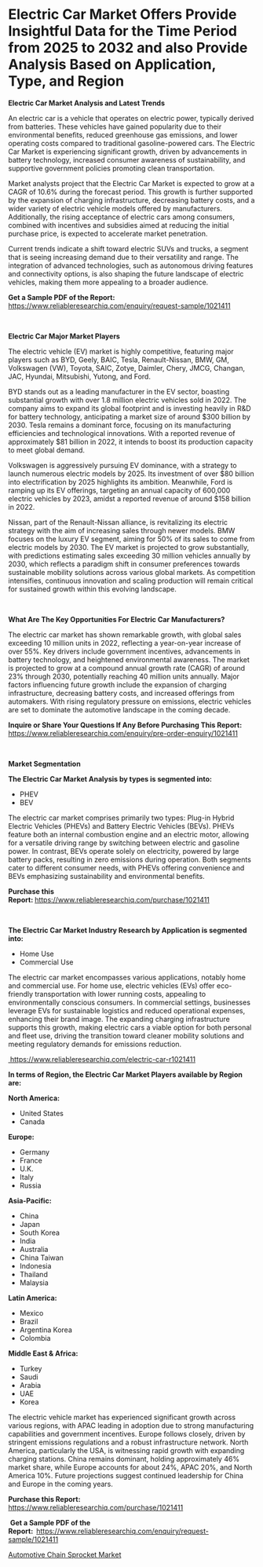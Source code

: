 <p><h1>Electric Car Market Offers Provide Insightful Data for the Time Period from 2025 to 2032 and also Provide Analysis Based on Application, Type, and Region</h1></p><p><strong>Electric Car Market Analysis and Latest Trends</strong></p>
<p><p>An electric car is a vehicle that operates on electric power, typically derived from batteries. These vehicles have gained popularity due to their environmental benefits, reduced greenhouse gas emissions, and lower operating costs compared to traditional gasoline-powered cars. The Electric Car Market is experiencing significant growth, driven by advancements in battery technology, increased consumer awareness of sustainability, and supportive government policies promoting clean transportation.</p><p>Market analysts project that the Electric Car Market is expected to grow at a CAGR of 10.6% during the forecast period. This growth is further supported by the expansion of charging infrastructure, decreasing battery costs, and a wider variety of electric vehicle models offered by manufacturers. Additionally, the rising acceptance of electric cars among consumers, combined with incentives and subsidies aimed at reducing the initial purchase price, is expected to accelerate market penetration.</p><p>Current trends indicate a shift toward electric SUVs and trucks, a segment that is seeing increasing demand due to their versatility and range. The integration of advanced technologies, such as autonomous driving features and connectivity options, is also shaping the future landscape of electric vehicles, making them more appealing to a broader audience.</p></p>
<p><strong>Get a Sample PDF of the Report:&nbsp;</strong> <a href="https://www.reliableresearchiq.com/enquiry/request-sample/1021411?utm_campaign=3519&utm_medium=2&utm_source=Github&utm_content=ia&utm_term=30032025&utm_id=electric-car">https://www.reliableresearchiq.com/enquiry/request-sample/1021411</a></p>
<p>&nbsp;</p>
<p><strong>Electric Car Major Market Players</strong></p>
<p><p>The electric vehicle (EV) market is highly competitive, featuring major players such as BYD, Geely, BAIC, Tesla, Renault-Nissan, BMW, GM, Volkswagen (VW), Toyota, SAIC, Zotye, Daimler, Chery, JMCG, Changan, JAC, Hyundai, Mitsubishi, Yutong, and Ford. </p><p>BYD stands out as a leading manufacturer in the EV sector, boasting substantial growth with over 1.8 million electric vehicles sold in 2022. The company aims to expand its global footprint and is investing heavily in R&D for battery technology, anticipating a market size of around $300 billion by 2030. Tesla remains a dominant force, focusing on its manufacturing efficiencies and technological innovations. With a reported revenue of approximately $81 billion in 2022, it intends to boost its production capacity to meet global demand.</p><p>Volkswagen is aggressively pursuing EV dominance, with a strategy to launch numerous electric models by 2025. Its investment of over $80 billion into electrification by 2025 highlights its ambition. Meanwhile, Ford is ramping up its EV offerings, targeting an annual capacity of 600,000 electric vehicles by 2023, amidst a reported revenue of around $158 billion in 2022.</p><p>Nissan, part of the Renault-Nissan alliance, is revitalizing its electric strategy with the aim of increasing sales through newer models. BMW focuses on the luxury EV segment, aiming for 50% of its sales to come from electric models by 2030. The EV market is projected to grow substantially, with predictions estimating sales exceeding 30 million vehicles annually by 2030, which reflects a paradigm shift in consumer preferences towards sustainable mobility solutions across various global markets. As competition intensifies, continuous innovation and scaling production will remain critical for sustained growth within this evolving landscape.</p></p>
<p>&nbsp;</p>
<p><strong>What Are The Key Opportunities For Electric Car Manufacturers?</strong></p>
<p><p>The electric car market has shown remarkable growth, with global sales exceeding 10 million units in 2022, reflecting a year-on-year increase of over 55%. Key drivers include government incentives, advancements in battery technology, and heightened environmental awareness. The market is projected to grow at a compound annual growth rate (CAGR) of around 23% through 2030, potentially reaching 40 million units annually. Major factors influencing future growth include the expansion of charging infrastructure, decreasing battery costs, and increased offerings from automakers. With rising regulatory pressure on emissions, electric vehicles are set to dominate the automotive landscape in the coming decade.</p></p>
<p><strong>Inquire or Share Your Questions If Any Before Purchasing This Report:</strong> <a href="https://www.reliableresearchiq.com/enquiry/pre-order-enquiry/1021411?utm_campaign=3519&utm_medium=2&utm_source=Github&utm_content=ia&utm_term=30032025&utm_id=electric-car">https://www.reliableresearchiq.com/enquiry/pre-order-enquiry/1021411</a></p>
<p>&nbsp;</p>
<p><strong>Market Segmentation</strong></p>
<p><strong>The Electric Car Market Analysis by types is segmented into:</strong></p>
<p><ul><li>PHEV</li><li>BEV</li></ul></p>
<p><p>The electric car market comprises primarily two types: Plug-in Hybrid Electric Vehicles (PHEVs) and Battery Electric Vehicles (BEVs). PHEVs feature both an internal combustion engine and an electric motor, allowing for a versatile driving range by switching between electric and gasoline power. In contrast, BEVs operate solely on electricity, powered by large battery packs, resulting in zero emissions during operation. Both segments cater to different consumer needs, with PHEVs offering convenience and BEVs emphasizing sustainability and environmental benefits.</p></p>
<p><strong>Purchase this Report:&nbsp;</strong><a href="https://www.reliableresearchiq.com/purchase/1021411?utm_campaign=3519&utm_medium=2&utm_source=Github&utm_content=ia&utm_term=30032025&utm_id=electric-car">https://www.reliableresearchiq.com/purchase/1021411</a></p>
<p>&nbsp;</p>
<p><strong>The Electric Car Market Industry Research by Application is segmented into:</strong></p>
<p><ul><li>Home Use</li><li>Commercial Use</li></ul></p>
<p><p>The electric car market encompasses various applications, notably home and commercial use. For home use, electric vehicles (EVs) offer eco-friendly transportation with lower running costs, appealing to environmentally conscious consumers. In commercial settings, businesses leverage EVs for sustainable logistics and reduced operational expenses, enhancing their brand image. The expanding charging infrastructure supports this growth, making electric cars a viable option for both personal and fleet use, driving the transition toward cleaner mobility solutions and meeting regulatory demands for emissions reduction.</p></p>
<p><a href="https://www.reliableresearchiq.com/electric-car-r1021411?utm_campaign=3519&utm_medium=2&utm_source=Github&utm_content=ia&utm_term=30032025&utm_id=electric-car">&nbsp;https://www.reliableresearchiq.com/electric-car-r1021411</a></p>
<p><strong>In terms of Region, the Electric Car Market Players available by Region are:</strong></p>
<p>
    <p> <strong> North America: </strong>
        <ul>
            <li>United States</li>
            <li>Canada</li>
        </ul>
        </p> 
    <p> <strong> Europe: </strong>
        <ul>
            <li>Germany</li>
            <li>France</li>
            <li>U.K.</li>
            <li>Italy</li>
            <li>Russia</li>
        </ul>
        </p> 
    <p> <strong> Asia-Pacific: </strong>
        <ul>
            <li>China</li>
            <li>Japan</li>
            <li>South Korea</li>
            <li>India</li>
            <li>Australia</li>
            <li>China Taiwan</li>
            <li>Indonesia</li>
            <li>Thailand</li>
            <li>Malaysia</li>
        </ul>
        </p> 
    <p> <strong> Latin America: </strong>
        <ul>
            <li>Mexico</li>
            <li>Brazil</li>
            <li>Argentina Korea</li>
            <li>Colombia</li>
        </ul>
        </p> 
    <p> <strong> Middle East & Africa: </strong>
        <ul>
            <li>Turkey</li>
            <li>Saudi</li>
            <li>Arabia</li>
            <li>UAE</li>
            <li>Korea</li>
        </ul>
    </p>
    </p>
<p><p>The electric vehicle market has experienced significant growth across various regions, with APAC leading in adoption due to strong manufacturing capabilities and government incentives. Europe follows closely, driven by stringent emissions regulations and a robust infrastructure network. North America, particularly the USA, is witnessing rapid growth with expanding charging stations. China remains dominant, holding approximately 46% market share, while Europe accounts for about 24%, APAC 20%, and North America 10%. Future projections suggest continued leadership for China and Europe in the coming years.</p></p>
<p><strong>Purchase this Report: </strong><a href="https://www.reliableresearchiq.com/purchase/1021411?utm_campaign=3519&utm_medium=2&utm_source=Github&utm_content=ia&utm_term=30032025&utm_id=electric-car">https://www.reliableresearchiq.com/purchase/1021411</a></p>
<p>&nbsp;<strong>Get a Sample PDF of the Report:&nbsp;&nbsp;</strong><a href="https://www.reliableresearchiq.com/enquiry/request-sample/1021411?utm_campaign=3519&utm_medium=2&utm_source=Github&utm_content=ia&utm_term=30032025&utm_id=electric-car">https://www.reliableresearchiq.com/enquiry/request-sample/1021411</a></p>
<p><strong></strong></p>
<p><p><a href="https://github.com/popoialraih3/Market-Research-Report-List-1/blob/main/automotive-chain-sprocket-market.md?utm_campaign=3519&utm_medium=2&utm_source=Github&utm_content=ia&utm_term=30032025&utm_id=electric-car">Automotive Chain Sprocket Market</a></p></p>